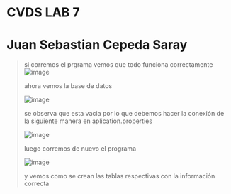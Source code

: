 # CVDS LAB 7 
# Juan Sebastian Cepeda Saray
> si corremos el prgrama vemos que todo funciona correctamente
>![image](https://user-images.githubusercontent.com/89321404/227385805-e6e0907f-be19-4571-9c73-514ae160cd13.png)
>
> ahora vemos la base de datos
> 
>![image](https://user-images.githubusercontent.com/89321404/227385931-f311b379-d8b9-4f38-9cf1-9afcdb8bdfaf.png)
>
> se observa que esta vacia por lo que debemos hacer la conexión de la siguiente manera en aplication.properties
> 
> ![image](https://user-images.githubusercontent.com/89321404/227386141-e65f7f36-f400-4644-851c-f3661024aa30.png)
> 
>  luego corremos de nuevo el programa 
>
> ![image](https://user-images.githubusercontent.com/89321404/227386219-91314b67-f07a-4eca-a303-30b143e3d6c0.png)
> 
> y vemos como se crean las tablas respectivas con la información correcta




